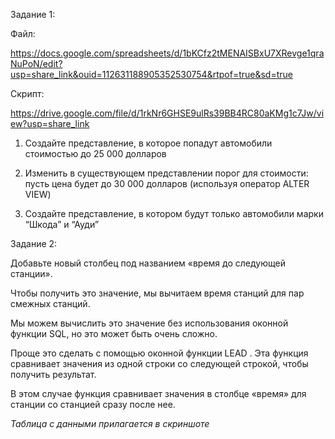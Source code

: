 Задание 1:


Файл:

https://docs.google.com/spreadsheets/d/1bKCfz2tMENAISBxU7XRevge1qraNuPoN/edit?usp=share_link&ouid=112631188905352530754&rtpof=true&sd=true

Скрипт:

https://drive.google.com/file/d/1rkNr6GHSE9ulRs39BB4RC80aKMg1c7Jw/view?usp=share_link

1.	Создайте представление, в которое попадут автомобили стоимостью  до 25 000 долларов

2.	Изменить в существующем представлении порог для стоимости: пусть цена будет до 30 000 долларов (используя оператор ALTER VIEW) 

3. 	Создайте представление, в котором будут только автомобили марки “Шкода” и “Ауди”



Задание 2:

Добавьте новый столбец под названием «время до следующей станции». 

Чтобы получить это значение, мы вычитаем время станций для пар смежных станций. 

Мы можем вычислить это значение без использования оконной функции SQL, но это может быть очень сложно. 

Проще это сделать с помощью оконной функции LEAD . Эта функция сравнивает значения из одной строки со следующей строкой, чтобы получить результат. 

В этом случае функция сравнивает значения в столбце «время» для станции со станцией сразу после нее.

*Таблица с данными прилагается в скриншоте*

